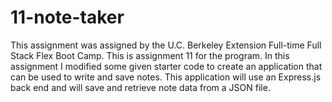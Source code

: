 # 11-note-taker
This assignment was assigned by the U.C. Berkeley Extension Full-time Full Stack Flex Boot Camp.
This is assignment 11 for the program. In this assignment I modified some given starter code to create an application that can be used to write and save notes. This application will use an Express.js back end and will save and retrieve note data from a JSON file.

<!-- It contains notable features such as:
- A landing page with a link to a notes page
- Clickable list of notes onthe left, and a note entry form on the right-->
